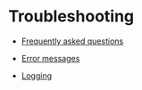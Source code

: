 # Troubleshooting

- [Frequently asked questions](../part_6/faq/faq.md#frequently-asked-questions)

- [Error messages](../part_6/ErrorMessages/ErrorMessages.md#error-messages)

- [Logging](../part_6/logging/logging.md)

 
